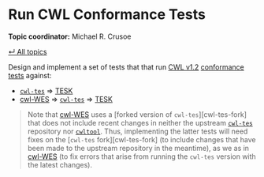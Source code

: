 # Run CWL Conformance Tests

**Topic coordinator:** Michael R. Crusoe

[&#8629; All topics][topics-overview]

Design and implement a set of tests that that run [CWL v1.2][cwl-1.2]
[conformance tests][cwl-conformance-tests] against:

* [`cwl-tes`][cwl-tes] => [TESK][tesk]
* [cwl-WES][cwl-wes] => [`cwl-tes`][cwl-tes] => [TESK][tesk]

> Note that [cwl-WES][cwl-wes-req] uses a [forked version of
> `cwl-tes`][cwl-tes-fork] that does not include recent changes in neither the
> upstream [`cwl-tes`][cwl-tes] repository nor [`cwltool`][cwltool]. Thus,
> implementing the latter tests will need fixes on the [`cwl-tes`
> fork][cwl-tes-fork] (to include changes that have been made to the upstream
> repository in the meantime), as we as in [cwl-WES] (to fix errors that arise
> from running the `cwl-tes` version with the latest changes).

[cwl-1.2]: <https://github.com/common-workflow-language/cwl-v1.2/>
[cwl-conformance-tests]: <https://github.com/common-workflow-language/cwl-v1.2/blob/main/CONFORMANCE_TESTS.md>
[cwl-tes]: <https://github.com/ohsu-comp-bio/cwl-tes>
[cwl-tes-fokr]: <https://github.com/uniqueg/cwl-tes>
[cwltool]: <https://github.com/common-workflow-language/cwltool>
[cwl-wes]: <https://github.com/elixir-cloud-aai/cwl-WES>
[cwl-wes-req]: <https://github.com/elixir-cloud-aai/cwl-WES/blob/749b9886e8ae83cafe7189705b8978af6b8709f7/requirements.txt#L6>
[tesk]: <https://github.com/EMBL-EBI-TSI/TESK>
[topics-overview]: ../README.md#topics
